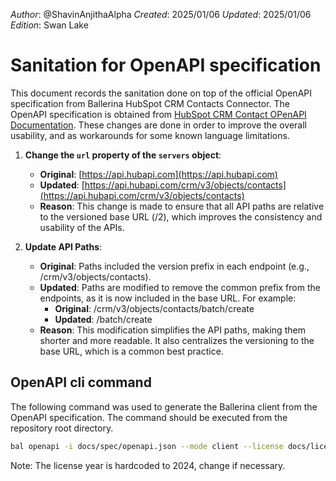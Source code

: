 _Author_:  @ShavinAnjithaAlpha
_Created_: 2025/01/06
_Updated_: 2025/01/06
_Edition_: Swan Lake

# Sanitation for OpenAPI specification

This document records the sanitation done on top of the official OpenAPI specification from Ballerina HubSpot CRM Contacts Connector. 
The OpenAPI specification is obtained from [HubSpot CRM Contact OPenAPI Documentation](https://github.com/HubSpot/HubSpot-public-api-spec-collection/blob/main/PublicApiSpecs/CRM/Contacts/Rollouts/424/v3/contacts.json).
These changes are done in order to improve the overall usability, and as workarounds for some known language limitations.

1. **Change the `url` property of the `servers` object**:

    - **Original**: [https://api.hubapi.com](https://api.hubapi.com)
    - **Updated**: [https://api.hubapi.com/crm/v3/objects/contacts](https://api.hubapi.com/crm/v3/objects/contacts)
    - **Reason**: This change is made to ensure that all API paths are relative to the versioned base URL (/2), which improves the consistency and usability of the APIs.

2. **Update API Paths**:

    - **Original**: Paths included the version prefix in each endpoint (e.g., /crm/v3/objects/contacts).
    - **Updated**: Paths are modified to remove the common prefix from the endpoints, as it is now included in the base URL. For example:
        - **Original**: /crm/v3/objects/contacts/batch/create
        - **Updated**: /batch/create 
    - **Reason**: This modification simplifies the API paths, making them shorter and more readable. It also centralizes the versioning to the base URL, which is a common best practice.


## OpenAPI cli command

The following command was used to generate the Ballerina client from the OpenAPI specification. The command should be executed from the repository root directory.

```bash
bal openapi -i docs/spec/openapi.json --mode client --license docs/license.txt -o ballerina
```
Note: The license year is hardcoded to 2024, change if necessary.
